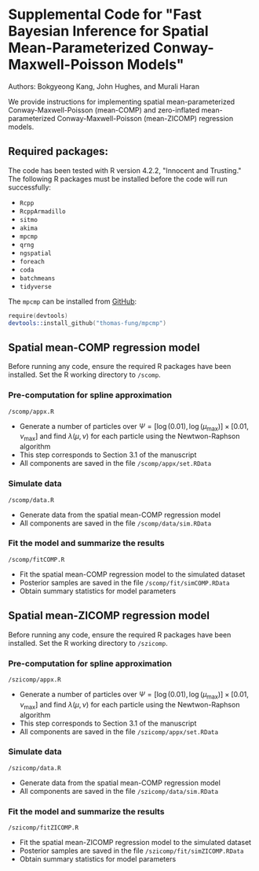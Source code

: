 # Supplemental Code for "Fast Bayesian Inference for Spatial Mean-Parameterized Conway-Maxwell-Poisson Models"
Authors: Bokgyeong Kang, John Hughes, and Murali Haran

We provide instructions for implementing spatial mean-parameterized Conway-Maxwell-Poisson (mean-COMP) and zero-inflated mean-parameterized Conway-Maxwell-Poisson (mean-ZICOMP) regression models. 

## Required packages:
The code has been tested with R version 4.2.2, "Innocent and Trusting."  The following R packages must be installed before the code will run successfully:

- `Rcpp`
- `RcppArmadillo`
- `sitmo`
- `akima`
- `mpcmp`
- `qrng`
- `ngspatial`
- `foreach`
- `coda`
- `batchmeans`
- `tidyverse`

The `mpcmp` can be installed from [GitHub](https://github.com/thomas-fung/mpcmp):
```s
require(devtools)
devtools::install_github("thomas-fung/mpcmp")
```

## Spatial mean-COMP regression model
Before running any code, ensure the required R packages have been installed. Set the R working directory to `/scomp`.

### Pre-computation for spline approximation
`/scomp/appx.R`
- Generate a number of particles over $\Psi = [\log(0.01), \log(\mu_{\max})] \times [0.01, \nu_{\max}]$ and find $\lambda(\mu, \nu)$ for each particle using the Newtwon-Raphson algorithm
- This step corresponds to Section 3.1 of the manuscript
- All components are saved in the file `/scomp/appx/set.RData`

### Simulate data
`/scomp/data.R`
- Generate data from the spatial mean-COMP regression model
- All components are saved in the file `/scomp/data/sim.RData`

### Fit the model and summarize the results
`/scomp/fitCOMP.R`
- Fit the spatial mean-COMP regression model to the simulated dataset
- Posterior samples are saved in the file `/scomp/fit/simCOMP.RData`
- Obtain summary statistics for model parameters


## Spatial mean-ZICOMP regression model
Before running any code, ensure the required R packages have been installed. Set the R working directory to `/szicomp`.

### Pre-computation for spline approximation
`/szicomp/appx.R`
- Generate a number of particles over $\Psi = [\log(0.01), \log(\mu_{\max})] \times [0.01, \nu_{\max}]$ and find $\lambda(\mu, \nu)$ for each particle using the Newtwon-Raphson algorithm
- This step corresponds to Section 3.1 of the manuscript
- All components are saved in the file `/szicomp/appx/set.RData`

### Simulate data
`/szicomp/data.R`
- Generate data from the spatial mean-COMP regression model
- All components are saved in the file `/szicomp/data/sim.RData`

### Fit the model and summarize the results
`/szicomp/fitZICOMP.R`
- Fit the spatial mean-ZICOMP regression model to the simulated dataset
- Posterior samples are saved in the file `/szicomp/fit/simZICOMP.RData`
- Obtain summary statistics for model parameters

